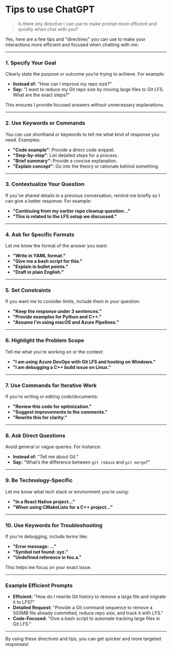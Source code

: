 # Tips to use ChatGPT #

> Is there any directive I can use to make prompt more efficient and quickly when chat with you?

Yes, here are a few tips and "directives" you can use to make your interactions more efficient and focused when chatting with me:

---

### **1. Specify Your Goal**
Clearly state the purpose or outcome you’re trying to achieve. For example:
- **Instead of:** "How can I improve my repo size?"
- **Say:** "I want to reduce my Git repo size by moving large files to Git LFS. What are the exact steps?"

This ensures I provide focused answers without unnecessary explanations.

---

### **2. Use Keywords or Commands**
You can use shorthand or keywords to tell me what kind of response you need. Examples:
- **"Code example"**: Provide a direct code snippet.
- **"Step-by-step"**: List detailed steps for a process.
- **"Brief summary"**: Provide a concise explanation.
- **"Explain concept"**: Go into the theory or rationale behind something.

---

### **3. Contextualize Your Question**
If you’ve shared details in a previous conversation, remind me briefly so I can give a better response. For example:
- **"Continuing from my earlier repo cleanup question..."**
- **"This is related to the LFS setup we discussed."**

---

### **4. Ask for Specific Formats**
Let me know the format of the answer you want:
- **"Write in YAML format."**
- **"Give me a bash script for this."**
- **"Explain in bullet points."**
- **"Draft in plain English."**

---

### **5. Set Constraints**
If you want me to consider limits, include them in your question:
- **"Keep the response under 3 sentences."**
- **"Provide examples for Python and C++."**
- **"Assume I'm using macOS and Azure Pipelines."**

---

### **6. Highlight the Problem Scope**
Tell me what you're working on or the context:
- **"I am using Azure DevOps with Git LFS and hosting on Windows."**
- **"I am debugging a C++ build issue on Linux."**

---

### **7. Use Commands for Iterative Work**
If you're writing or editing code/documents:
- **"Review this code for optimization."**
- **"Suggest improvements to the comments."**
- **"Rewrite this for clarity."**

---

### **8. Ask Direct Questions**
Avoid general or vague queries. For instance:
- **Instead of:** "Tell me about Git."
- **Say:** "What’s the difference between `git rebase` and `git merge`?"

---

### **9. Be Technology-Specific**
Let me know what tech stack or environment you’re using:
- **"In a React Native project..."**
- **"When using CMakeLists for a C++ project..."**

---

### **10. Use Keywords for Troubleshooting**
If you're debugging, include terms like:
- **"Error message: ..."**
- **"Symbol not found: xyz."**
- **"Undefined reference in foo.a."**

This helps me focus on your exact issue.

---

### **Example Efficient Prompts**
- **Efficient:** "How do I rewrite Git history to remove a large file and migrate it to LFS?"
- **Detailed Request:** "Provide a Git command sequence to remove a 500MB file already committed, reduce repo size, and track it with LFS."
- **Code-Focused:** "Give a bash script to automate tracking large files in Git LFS."

---

By using these directives and tips, you can get quicker and more targeted responses!
